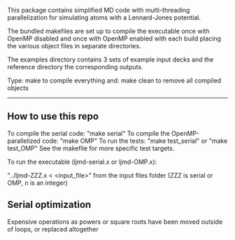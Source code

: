 This package contains simplified MD code with multi-threading
parallelization for simulating atoms with a Lennard-Jones potential.

The bundled makefiles are set up to compile the executable once
with OpenMP disabled and once with OpenMP enabled with each build
placing the various object files in separate directories.

The examples directory contains 3 sets of example input decks
and the reference directory the corresponding outputs.

Type: make
to compile everything and: make clean
to remove all compiled objects


*************************

## How to use this repo

To compile the serial code: "make serial"
To compile the OpenMP-parallelized code: "make OMP"
To run the tests: "make test_serial" or "make test_OMP"
See the makefile for more specific test targets.

To run the executable (ljmd-serial.x or ljmd-OMP.x):

"../ljmd-ZZZ.x <n> < <input_file>" from the input files folder (ZZZ is serial or OMP, n is an integer)

## Serial optimization

Expensive operations as powers or square roots have been moved outside of loops, or replaced altogether
